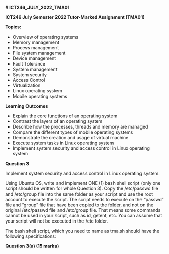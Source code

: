 **# ICT246_JULY_2022_TMA01**

**ICT246 July Semester 2022 Tutor-Marked Assignment (TMA01)**

**Topics:**

- Overview of operating systems
- Memory management
- Process management
- File system management
- Device management
- Fault Tolerance
- System management
- System security
- Access Control
- Virtualization
- Linux operating system
- Mobile operating systems

**Learning Outcomes**

- Explain the core functions of an operating system
- Contrast the layers of an operating system
- Describe how the processes, threads and memory are managed
- Compare the different types of mobile operating systems
- Demonstrate the creation and usage of virtual machine
- Execute system tasks in Linux operating system
- Implement system security and access control in Linux operating system


**Question 3**

Implement system security and access control in Linux operating system.

Using Ubuntu OS, write and implement ONE (1) bash shell script (only one script should be written for whole Question 3). Copy the /etc/passwd file and /etc/group file into the same folder as your script and use the root account to execute the script. The script needs to execute on the “passwd” file and “group” file that have been copied to the folder, and not on the original /etc/passwd file and /etc/group file. That means some commands cannot be used in your script, such as id, getent, etc. You can assume that your script will not be executed in the /etc folder.

The bash shell script, which you need to name as tma.sh should have the following specifications:

**Question 3(a) (15 marks)**








